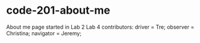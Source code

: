 # code-201-about-me
About me page started in Lab 2
Lab 4 contributors: driver = Tre; observer = Christina; navigator = Jeremy; 
